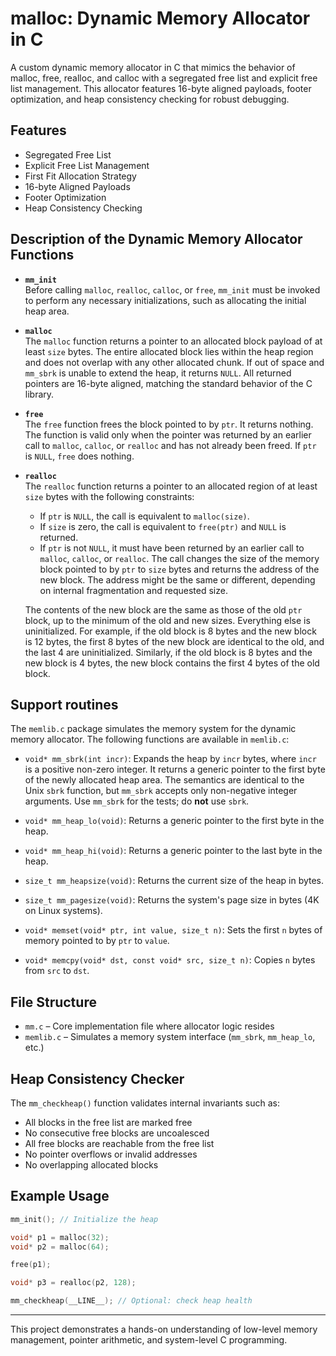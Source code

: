 # malloc: Dynamic Memory Allocator in C

A custom dynamic memory allocator in C that mimics the behavior of malloc, free, realloc, and calloc with a segregated free list and explicit free list management. This allocator features 16-byte aligned payloads, footer optimization, and heap consistency checking for robust debugging.

## Features

- Segregated Free List  
- Explicit Free List Management  
- First Fit Allocation Strategy  
- 16-byte Aligned Payloads  
- Footer Optimization  
- Heap Consistency Checking  


## Description of the Dynamic Memory Allocator Functions

- **`mm_init`**  
  Before calling `malloc`, `realloc`, `calloc`, or `free`, `mm_init` must be invoked to perform any necessary initializations, such as allocating the initial heap area.

- **`malloc`**  
  The `malloc` function returns a pointer to an allocated block payload of at least `size` bytes. The entire allocated block lies within the heap region and does not overlap with any other allocated chunk. If out of space and `mm_sbrk` is unable to extend the heap, it returns `NULL`. All returned pointers are 16-byte aligned, matching the standard behavior of the C library.

- **`free`**  
  The `free` function frees the block pointed to by `ptr`. It returns nothing. The function is valid only when the pointer was returned by an earlier call to `malloc`, `calloc`, or `realloc` and has not already been freed. If `ptr` is `NULL`, `free` does nothing.

- **`realloc`**  
  The `realloc` function returns a pointer to an allocated region of at least `size` bytes with the following constraints:

  - If `ptr` is `NULL`, the call is equivalent to `malloc(size)`.
  - If `size` is zero, the call is equivalent to `free(ptr)` and `NULL` is returned.
  - If `ptr` is not `NULL`, it must have been returned by an earlier call to `malloc`, `calloc`, or `realloc`. The call changes the size of the memory block pointed to by `ptr` to `size` bytes and returns the address of the new block. The address might be the same or different, depending on internal fragmentation and requested size.

  The contents of the new block are the same as those of the old `ptr` block, up to the minimum of the old and new sizes. Everything else is uninitialized. For example, if the old block is 8 bytes and the new block is 12 bytes, the first 8 bytes of the new block are identical to the old, and the last 4 are uninitialized. Similarly, if the old block is 8 bytes and the new block is 4 bytes, the new block contains the first 4 bytes of the old block.

## Support routines

The `memlib.c` package simulates the memory system for the dynamic memory allocator. The following functions are available in `memlib.c`:

- `void* mm_sbrk(int incr)`: Expands the heap by `incr` bytes, where `incr` is a positive non-zero integer. It returns a generic pointer to the first byte of the newly allocated heap area. The semantics are identical to the Unix `sbrk` function, but `mm_sbrk` accepts only non-negative integer arguments. Use `mm_sbrk` for the tests; do **not** use `sbrk`.

- `void* mm_heap_lo(void)`: Returns a generic pointer to the first byte in the heap.

- `void* mm_heap_hi(void)`: Returns a generic pointer to the last byte in the heap.

- `size_t mm_heapsize(void)`: Returns the current size of the heap in bytes.

- `size_t mm_pagesize(void)`: Returns the system's page size in bytes (4K on Linux systems).

- `void* memset(void* ptr, int value, size_t n)`: Sets the first `n` bytes of memory pointed to by `ptr` to `value`.

- `void* memcpy(void* dst, const void* src, size_t n)`: Copies `n` bytes from `src` to `dst`.

## File Structure

- `mm.c` – Core implementation file where allocator logic resides
- `memlib.c` – Simulates a memory system interface (`mm_sbrk`, `mm_heap_lo`, etc.)

## Heap Consistency Checker

The `mm_checkheap()` function validates internal invariants such as:

- All blocks in the free list are marked free
- No consecutive free blocks are uncoalesced
- All free blocks are reachable from the free list
- No pointer overflows or invalid addresses
- No overlapping allocated blocks

## Example Usage

```c
mm_init(); // Initialize the heap

void* p1 = malloc(32);
void* p2 = malloc(64);

free(p1);

void* p3 = realloc(p2, 128);

mm_checkheap(__LINE__); // Optional: check heap health
```

---

This project demonstrates a hands-on understanding of low-level memory management, pointer arithmetic, and system-level C programming.
